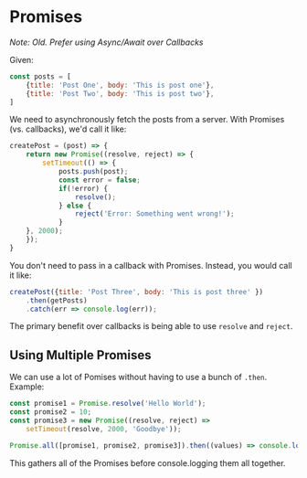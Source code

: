 # Promises

*Note: Old. Prefer using Async/Await over Callbacks*

Given:

```js
const posts = [
    {title: 'Post One', body: 'This is post one'},
    {title: 'Post Two', body: 'This is post two'},
]
```

We need to asynchronously fetch the posts from a server. With Promises (vs. callbacks), we'd call it like:

```js
createPost = (post) => {
    return new Promise((resolve, reject) => {
        setTimeout(() => {
            posts.push(post);
            const error = false;
            if(!error) {
                resolve();
            } else {
                reject('Error: Something went wrong!');
            }
    }, 2000);
    });
}
```

You don't need to pass in a callback with Promises. Instead, you would call it like:

```js
createPost({title: 'Post Three', body: 'This is post three' })
    .then(getPosts)
    .catch(err => console.log(err));
```

The primary benefit over callbacks is being able to use `resolve` and `reject`.

## Using Multiple Promises

We can use a lot of Pomises without having to use a bunch of `.then`. Example:

```js
const promise1 = Promise.resolve('Hello World');
const promise2 = 10;
const promise3 = new Promise((resolve, reject) =>
    setTimeout(resolve, 2000, 'Goodbye'));

Promise.all([promise1, promise2, promise3]).then((values) => console.log(values));
```

This gathers all of the Promises before console.logging them all together.